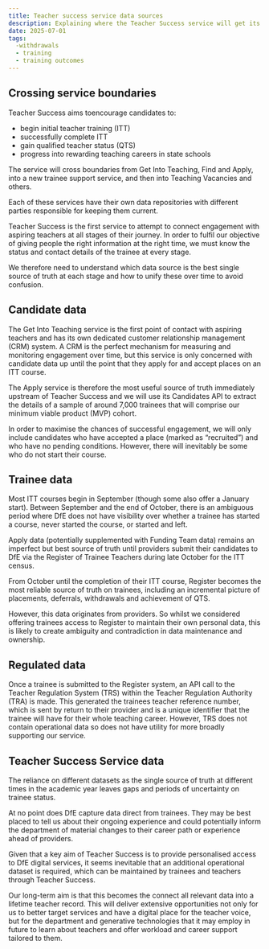```yaml
---
title: Teacher success service data sources
description: Explaining where the Teacher Success service will get its data from at different times of the academic year
date: 2025-07-01
tags:
  -withdrawals  
  - training
  - training outcomes
---
```


## Crossing service boundaries

Teacher Success aims toencourage candidates to:

- begin initial teacher training (ITT)
- successfully complete ITT
- gain qualified teacher status (QTS)
- progress into rewarding teaching careers in state schools

The service will cross boundaries from Get Into Teaching, Find and Apply, into a new trainee support service, and then into Teaching Vacancies and others.  

Each of these services have their own data repositories with different parties responsible for keeping them current.

Teacher Success is the first service to attempt to connect engagement with aspiring teachers at all stages of their journey. In order to fulfil our objective of giving people the right information at the right time, we must know the status and contact details of the trainee at every stage.  

We therefore need to understand which data source is the best single source of truth at each stage and how to unify these over time to avoid confusion.  

## Candidate data

The Get Into Teaching service is the first point of contact with aspiring teachers and has its own dedicated customer relationship management (CRM) system. A CRM is the perfect mechanism for measuring and monitoring engagement over time, but this service is only concerned with candidate data up until the point that they apply for and accept places on an ITT course.

The Apply service is therefore the most useful source of truth immediately upstream of Teacher Success and we will use its Candidates API to extract the details of  a sample of around 7,000 trainees that will comprise our minimum viable product (MVP) cohort.

In order to maximise the chances of successful engagement, we will only include candidates who have accepted a place (marked as “recruited”) and who have no pending conditions. However, there will inevitably be some who do not start their course.  

## Trainee data

Most ITT courses begin in September (though some also offer a January start). Between September and the end of October, there is an ambiguous period where DfE does not have visibility over whether a trainee has started a course, never started the course, or started and left.

Apply data (potentially supplemented with Funding Team data) remains an imperfect but best source of truth until providers submit their candidates to DfE via the Register of Trainee Teachers during late October for the ITT census.  

From October until the completion of their ITT course, Register becomes the most reliable source of truth on trainees, including an incremental picture of placements, deferrals, withdrawals and achievement of QTS.

However, this data originates from providers. So whilst we considered offering trainees access to Register to maintain their own personal data, this is likely to create ambiguity and contradiction in data maintenance and ownership.  

## Regulated data

Once a trainee is submitted to the Register system, an API call to the Teacher Regulation System (TRS) within the Teacher Regulation Authority (TRA) is made. This generated the trainees teacher reference number, which is sent by return to their provider and is a unique identifier that the trainee will have for their whole teaching career. However, TRS does not contain operational data so does not have utility for more broadly supporting our service.  

## Teacher Success Service data

The reliance on different datasets as the single source of truth at different times in the academic year leaves gaps and periods of uncertainty on trainee status.

At no point does DfE capture data direct from trainees. They may be best placed to tell us about their ongoing experience and could potentially inform the department of material changes to their career path or experience ahead of providers.

Given that a key aim of Teacher Success is to provide personalised access to DfE digital services, it seems inevitable that an additional operational dataset is required, which can be maintained by trainees and teachers through Teacher Success.  

Our long-term aim is that this becomes the connect all relevant data into a lifetime teacher record. This will deliver extensive opportunities not only for us to better target services and have a digital place for the teacher voice, but for the department and generative technologies that it may employ in future to learn about teachers and offer workload and career support tailored to them.
